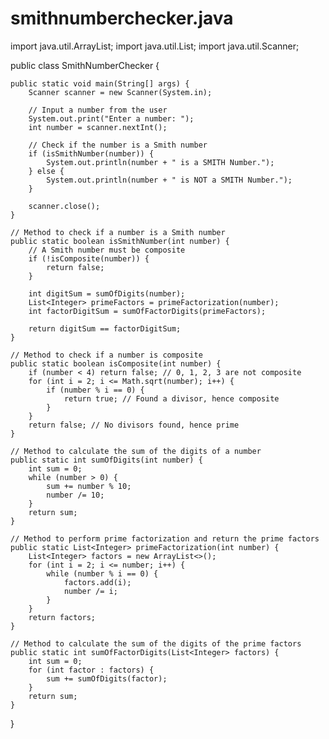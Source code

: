 # smithnumberchecker.java
import java.util.ArrayList;
import java.util.List;
import java.util.Scanner;

public class SmithNumberChecker {

    public static void main(String[] args) {
        Scanner scanner = new Scanner(System.in);
        
        // Input a number from the user
        System.out.print("Enter a number: ");
        int number = scanner.nextInt();
        
        // Check if the number is a Smith number
        if (isSmithNumber(number)) {
            System.out.println(number + " is a SMITH Number.");
        } else {
            System.out.println(number + " is NOT a SMITH Number.");
        }
        
        scanner.close();
    }

    // Method to check if a number is a Smith number
    public static boolean isSmithNumber(int number) {
        // A Smith number must be composite
        if (!isComposite(number)) {
            return false;
        }
        
        int digitSum = sumOfDigits(number);
        List<Integer> primeFactors = primeFactorization(number);
        int factorDigitSum = sumOfFactorDigits(primeFactors);
        
        return digitSum == factorDigitSum;
    }

    // Method to check if a number is composite
    public static boolean isComposite(int number) {
        if (number < 4) return false; // 0, 1, 2, 3 are not composite
        for (int i = 2; i <= Math.sqrt(number); i++) {
            if (number % i == 0) {
                return true; // Found a divisor, hence composite
            }
        }
        return false; // No divisors found, hence prime
    }

    // Method to calculate the sum of the digits of a number
    public static int sumOfDigits(int number) {
        int sum = 0;
        while (number > 0) {
            sum += number % 10;
            number /= 10;
        }
        return sum;
    }

    // Method to perform prime factorization and return the prime factors
    public static List<Integer> primeFactorization(int number) {
        List<Integer> factors = new ArrayList<>();
        for (int i = 2; i <= number; i++) {
            while (number % i == 0) {
                factors.add(i);
                number /= i;
            }
        }
        return factors;
    }

    // Method to calculate the sum of the digits of the prime factors
    public static int sumOfFactorDigits(List<Integer> factors) {
        int sum = 0;
        for (int factor : factors) {
            sum += sumOfDigits(factor);
        }
        return sum;
    }
}
